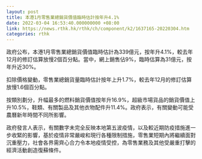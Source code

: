 ```yaml
---
layout: post
title: 本港1月零售業總銷貨價值臨時估計按年升4.1%
date: 2022-03-04 16:53:40.000000000 +08:00
link: https://news.rthk.hk/rthk/ch/component/k2/1637165-20220304.htm
categories: rthk
---
```


政府公布，本港1月零售業總銷貨價值臨時估計為339億元，按年升4.1%，較去年12月的修訂估算放慢2個百分點。當中，網上銷售佔9%，臨時估算為31億元，按年升近30%。

扣除價格變動，零售業總銷貨量臨時估計按年上升1.7%，較去年12月的修訂估算放慢1.6個百分點。

按類別劃分，升幅最多的燃料銷貨價值按年升16.9%，超級市場貨品的銷貨價值上升10.5%，鞋類、有關製品及其他衣物配件升11.4%。政府表示，有關變動可能受農曆新年時間不同所影響。

政府發言人表示，有關數字未完全反映本地第五波疫情，以及較近期防疫措施進一步收緊的影響，基於疫情非常嚴峻和現行各種限制措施，零售業短期內將繼續面對沉重壓力，社會各界需齊心合力令本地疫情受控，為零售業務及其他受嚴重打擊的經濟活動創造復蘇條件。
